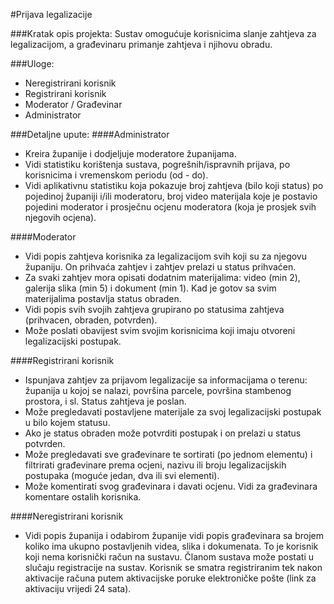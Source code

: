 #Prijava legalizacije

###Kratak opis projekta:
Sustav omogućuje korisnicima slanje zahtjeva za legalizacijom, a građevinaru primanje zahtjeva i
njihovu obradu.

###Uloge:
* Neregistrirani korisnik
* Registrirani korisnik
* Moderator / Građevinar
* Administrator

###Detaljne upute:
####Administrator
* Kreira županije i dodjeljuje moderatore županijama.
* Vidi statistiku korištenja sustava, pogrešnih/ispravnih prijava, po korisnicima i vremenskom periodu (od - do).
* Vidi aplikativnu statistiku koja pokazuje broj zahtjeva (bilo koji status) po pojedinoj županiji i/ili moderatoru, broj video materijala koje je postavio pojedini moderator i prosječnu ocjenu moderatora (koja je prosjek svih njegovih ocjena).

####Moderator
* Vidi popis zahtjeva korisnika za legalizacijom svih koji su za njegovu županiju. On prihvaća zahtjev i zahtjev prelazi u status prihvaćen.
* Za svaki zahtjev mora opisati dodatnim materijalima: video (min 2), galerija slika (min 5) i dokument (min 1). Kad je gotov sa svim materijalima postavlja status obraden.
* Vidi popis svih svojih zahtjeva grupirano po statusima zahtjeva (prihvacen, obraden, potvrden).
* Može poslati obavijest svim svojim korisnicima koji imaju otvoreni legalizacijski postupak.

####Registrirani korisnik
* Ispunjava zahtjev za prijavom legalizacije sa informacijama o terenu: županija u kojoj se nalazi, površina parcele, površina stambenog prostora, i sl. Status zahtjeva je poslan.
* Može pregledavati postavljene materijale za svoj legalizacijski postupak u bilo kojem statusu.
* Ako je status obraden može potvrditi postupak i on prelazi u status potvrden.
* Može pregledavati sve građevinare te sortirati (po jednom elementu) i filtrirati građevinare prema ocjeni, nazivu ili broju legalizacijskih postupaka (moguće jedan, dva ili svi elementi).
* Može komentirati svog građevinara i davati ocjenu. Vidi za građevinara komentare ostalih korisnika.

####Neregistrirani korisnik
* Vidi popis županija i odabirom županije vidi popis građevinara sa brojem koliko ima ukupno
postavljenih videa, slika i dokumenata.
To je korisnik koji nema korisnički račun na sustavu. Članom sustava može postati u slučaju registracije na sustav. Korisnik se smatra registriranim tek nakon aktivacije računa putem aktivacijske poruke elektroničke pošte (link za aktivaciju vrijedi 24 sata).
